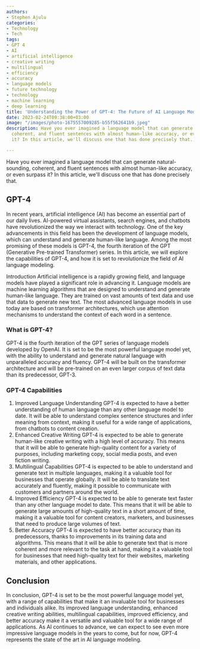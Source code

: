 ```yaml
---
authors:
- Stephen Ajulu
categories:
- Technology
- Tech
tags:
- GPT 4
- AI
- artificial intelligence
- creative writing
- multilingual
- efficiency
- accuracy
- language models
- future technology
- technology
- machine learning
- deep learning
title: 'Understanding the Power of GPT-4: The Future of AI Language Models'
date: 2023-02-24T09:38:00+03:00
image: "/images/photo-1675557009285-b55f562641b9.jpeg"
description: Have you ever imagined a language model that can generate natural-sounding,
  coherent, and fluent sentences with almost human-like accuracy, or even surpass
  it? In this article, we'll discuss one that has done precisely that.

---
```

Have you ever imagined a language model that can generate natural-sounding, coherent, and fluent sentences with almost human-like accuracy, or even surpass it? In this article, we'll discuss one that has done precisely that.

## GPT-4

In recent years, artificial intelligence (AI) has become an essential part of our daily lives. AI-powered virtual assistants, search engines, and chatbots have revolutionized the way we interact with technology. One of the key advancements in this field has been the development of language models, which can understand and generate human-like language. Among the most promising of these models is GPT-4, the fourth iteration of the GPT (Generative Pre-trained Transformer) series. In this article, we will explore the capabilities of GPT-4, and how it is set to revolutionize the field of AI language modeling.

Introduction Artificial intelligence is a rapidly growing field, and language models have played a significant role in advancing it. Language models are machine learning algorithms that are designed to understand and generate human-like language. They are trained on vast amounts of text data and use that data to generate new text. The most advanced language models in use today are based on transformer architectures, which use attention mechanisms to understand the context of each word in a sentence.

### What is GPT-4?

GPT-4 is the fourth iteration of the GPT series of language models developed by OpenAI. It is set to be the most powerful language model yet, with the ability to understand and generate natural language with unparalleled accuracy and fluency. GPT-4 will be built on the transformer architecture and will be pre-trained on an even larger corpus of text data than its predecessor, GPT-3.

### GPT-4 Capabilities

1. Improved Language Understanding GPT-4 is expected to have a better understanding of human language than any other language model to date. It will be able to understand complex sentence structures and infer meaning from context, making it useful for a wide range of applications, from chatbots to content creation.
2. Enhanced Creative Writing GPT-4 is expected to be able to generate human-like creative writing with a high level of accuracy. This means that it will be able to generate high-quality content for a variety of purposes, including marketing copy, social media posts, and even fiction writing.
3. Multilingual Capabilities GPT-4 is expected to be able to understand and generate text in multiple languages, making it a valuable tool for businesses that operate globally. It will be able to translate text accurately and fluently, making it possible to communicate with customers and partners around the world.
4. Improved Efficiency GPT-4 is expected to be able to generate text faster than any other language model to date. This means that it will be able to generate large amounts of high-quality text in a short amount of time, making it a valuable tool for content creators, marketers, and businesses that need to produce large volumes of text.
5. Better Accuracy GPT-4 is expected to have better accuracy than its predecessors, thanks to improvements in its training data and algorithms. This means that it will be able to generate text that is more coherent and more relevant to the task at hand, making it a valuable tool for businesses that need high-quality text for their websites, marketing materials, and other applications.

## Conclusion

In conclusion, GPT-4 is set to be the most powerful language model yet, with a range of capabilities that make it an invaluable tool for businesses and individuals alike. Its improved language understanding, enhanced creative writing abilities, multilingual capabilities, improved efficiency, and better accuracy make it a versatile and valuable tool for a wide range of applications. As AI continues to advance, we can expect to see even more impressive language models in the years to come, but for now, GPT-4 represents the state of the art in AI language modeling. 
